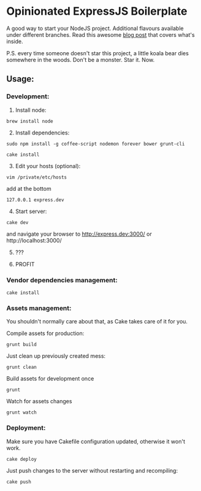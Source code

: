 # Opinionated ExpressJS Boilerplate

A good way to start your NodeJS project. Additional flavours available under different branches. Read this awesome [blog post](http://maxdegterev.name/blog/express-boilerplate) that covers what's inside.

P.S. every time someone doesn't star this project, a little koala bear dies somewhere in the woods. Don't be a monster. Star it. Now.

## Usage:
### Development:

1. Install node:

  `brew install node`

2. Install dependencies:

  `sudo npm install -g coffee-script nodemon forever bower grunt-cli`

  `cake install`

3. Edit your hosts (optional):

  `vim /private/etc/hosts`

  add at the bottom

  `127.0.0.1 express.dev`

4. Start server:

  `cake dev`

  and navigate your browser to http://express.dev:3000/ or http://localhost:3000/

5. ???

6. PROFIT

### Vendor dependencies management:

`cake install`

### Assets management:

You shouldn't normally care about that, as Cake takes care of it for you.

Compile assets for production:

  `grunt build`

Just clean up previously created mess:

  `grunt clean`

Build assets for development once

  `grunt`

Watch for assets changes

  `grunt watch`

### Deployment:

Make sure you have Cakefile configuration updated, otherwise it won't work.

  `cake deploy`

Just push changes to the server without restarting and recompiling:

  `cake push`
